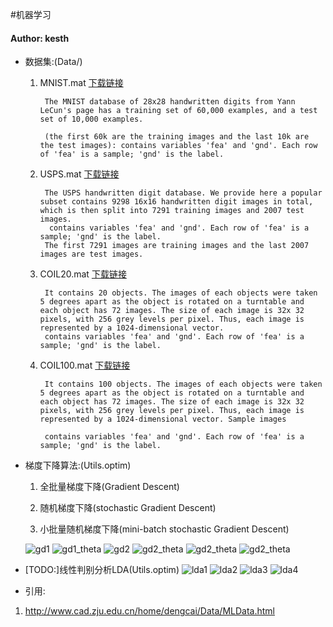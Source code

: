 #机器学习
#### Author: kesth

- 数据集:(Data/)
    
    1. MNIST.mat [下载链接](http://www.cad.zju.edu.cn/home/dengcai/Data/MLData.html) 
             
            The MNIST database of 28x28 handwritten digits from Yann LeCun's page has a training set of 60,000 examples, and a test set of 10,000 examples.
            
            (the first 60k are the training images and the last 10k are the test images): contains variables 'fea' and 'gnd'. Each row of 'fea' is a sample; 'gnd' is the label.
       
    2. USPS.mat [下载链接](http://www.cad.zju.edu.cn/home/dengcai/Data/MLData.html) 
    
            The USPS handwritten digit database. We provide here a popular subset contains 9298 16x16 handwritten digit images in total, which is then split into 7291 training images and 2007 test images.
             contains variables 'fea' and 'gnd'. Each row of 'fea' is a sample; 'gnd' is the label.
            The first 7291 images are training images and the last 2007 images are test images.
                        
    3. COIL20.mat [下载链接](http://www.cad.zju.edu.cn/home/dengcai/Data/MLData.html) 
    
            It contains 20 objects. The images of each objects were taken 5 degrees apart as the object is rotated on a turntable and each object has 72 images. The size of each image is 32x 32 pixels, with 256 grey levels per pixel. Thus, each image is represented by a 1024-dimensional vector.
            contains variables 'fea' and 'gnd'. Each row of 'fea' is a sample; 'gnd' is the label.
         
    4. COIL100.mat [下载链接](http://www.cad.zju.edu.cn/home/dengcai/Data/MLData.html) 
    
            It contains 100 objects. The images of each objects were taken 5 degrees apart as the object is rotated on a turntable and each object has 72 images. The size of each image is 32x 32 pixels, with 256 grey levels per pixel. Thus, each image is represented by a 1024-dimensional vector. Sample images
    
            contains variables 'fea' and 'gnd'. Each row of 'fea' is a sample; 'gnd' is the label.

- 梯度下降算法:(Utils.optim)
    
    1. 全批量梯度下降(Gradient Descent)
        
    2. 随机梯度下降(stochastic Gradient Descent)
    
    3. 小批量随机梯度下降(mini-batch stochastic Gradient Descent)

    ![gd1](result_Gradient_Descent/gd1.png)
    ![gd1_theta](result_Gradient_Descent/gd1_theta.png)
    ![gd2](result_Gradient_Descent/gd2.png)
    ![gd2_theta](result_Gradient_Descent/gd2_theta.png)
    ![gd2_theta](result_Gradient_Descent/sgd2_theta.png)
    ![gd2_theta](result_Gradient_Descent/mini_batch_sgd2_theta.png)
- [TODO:]线性判别分析LDA(Utils.optim)
    ![lda1](LDA/lda1.png)
    ![lda2](LDA/lda2.png)
    ![lda3](LDA/lda3.png)
    ![lda4](LDA/lda4.png)
- 引用:

 1. http://www.cad.zju.edu.cn/home/dengcai/Data/MLData.html